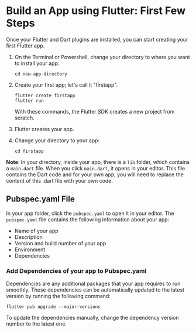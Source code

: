 # Build an App using Flutter: First Few Steps

Once your Flutter and Dart plugins are installed, you can start creating your first Flutter app.
 
1. On the Terminal or Powershell, change your directory to where you want to install your app:
   ```
   cd new-app-directory
   ```
2. Create your first app; let's call it "firstapp".
   ```
   flutter create firstapp
   flutter run
   ```
   With these commands, the Flutter SDK creates a new project from scratch.
 
3. Flutter creates your app.
 
4. Change your directory to your app:
 
   ```
   cd firstapp
   ```
 
**Note**: In your directory, inside your app, there is a `lib` folder, which contains a `main.dart` file. When you click `main.dart`, it opens in your editor. This file contains the Dart code and for your own app, you will need to replace the content of this .dart file with your own code.
 
## Pubspec.yaml File
 
In your app folder, click the `pubspec.yaml` to open it in your editor. The `pubspec.yaml` file contains the following information about your app:
 
- Name of your app
- Description
- Version and build number of your app
- Environment
- Dependencies
 
### Add Dependencies of your app to Pubspec.yaml
 
Dependencies are any additional packages that your app requires to run smoothly. These dependencies can be automatically updated to the latest version by running the following command:
 
```
flutter pub upgrade --major-versions
```
To update the dependencies manually, change the dependency version number to the latest one.
